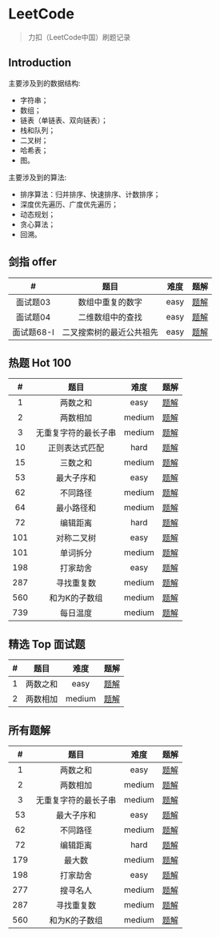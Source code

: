# LeetCode
> 力扣（LeetCode中国）刷题记录

## Introduction

主要涉及到的数据结构:

* 字符串；
* 数组；
* 链表（单链表、双向链表）；
* 栈和队列；
* 二叉树；
* 哈希表；
* 图。

主要涉及到的算法:

* 排序算法：归并排序、快速排序、计数排序；
* 深度优先遍历、广度优先遍历；
* 动态规划；
* 贪心算法；
* 回溯。

## 剑指 offer

|     #      |           题目           | 难度  |              题解               |
| :--------: | :----------------------: | :---: | :-----------------------------: |
|  面试题03  |     数组中重复的数字     | easy  |  [题解](剑指offer/面试题03.md)  |
|  面试题04  |     二维数组中的查找     | easy  |  [题解](剑指offer/面试题04.md)  |
| 面试题68-I | 二叉搜索树的最近公共祖先 | easy  | [题解](剑指offer/面试题68-I.md) |

## 热题 Hot 100

|   #   |         题目         |  难度  |            题解            |
| :---: | :------------------: | :----: | :------------------------: |
|   1   |       两数之和       |  easy  | [题解](algorithms/0001.md) |
|   2   |       两数相加       | medium | [题解](algorithms/0002.md) |
|   3   | 无重复字符的最长子串 | medium | [题解](algorithms/0003.md) |
|  10   |    正则表达式匹配    |  hard  | [题解](algorithms/0010.md) |
|  15   |       三数之和       | medium | [题解](algorithms/0015.md) |
|  53   |      最大子序和      |  easy  | [题解](algorithms/0053.md) |
|  62   |       不同路径       | medium | [题解](algorithms/0062.md) |
|  64   |      最小路径和      | medium | [题解](algorithms/0064.md) |
|  72   |       编辑距离       |  hard  | [题解](algorithms/0072.md) |
|  101  |      对称二叉树      |  easy  | [题解](algorithms/0101.md) |
|  101  |       单词拆分       | medium | [题解](algorithms/0139.md) |
|  198  |       打家劫舍       |  easy  | [题解](algorithms/0198.md) |
|  287  |      寻找重复数      | medium | [题解](algorithms/0287.md) |
|  560  |    和为K的子数组     | medium | [题解](algorithms/0560.md) |
|  739  |       每日温度       | medium | [题解](algorithms/0739.md) |

## 精选 Top 面试题

|   #   |   题目   |  难度  |            题解            |
| :---: | :------: | :----: | :------------------------: |
|   1   | 两数之和 |  easy  | [题解](algorithms/0001.md) |
|   2   | 两数相加 | medium | [题解](algorithms/0002.md) |

## 所有题解

|   #   |         题目         |  难度  |            题解            |
| :---: | :------------------: | :----: | :------------------------: |
|   1   |       两数之和       |  easy  | [题解](algorithms/0001.md) |
|   2   |       两数相加       | medium | [题解](algorithms/0002.md) |
|   3   | 无重复字符的最长子串 | medium | [题解](algorithms/0003.md) |
|  53   |      最大子序和      |  easy  | [题解](algorithms/0053.md) |
|  62   |       不同路径       | medium | [题解](algorithms/0062.md) |
|  72   |       编辑距离       |  hard  | [题解](algorithms/0072.md) |
|  179  |        最大数        | medium | [题解](algorithms/0179.md) |
|  198  |       打家劫舍       |  easy  | [题解](algorithms/0198.md) |
|  277  |       搜寻名人       | medium | [题解](algorithms/0277.md) |
|  287  |      寻找重复数      | medium | [题解](algorithms/0287.md) |
|  560  |    和为K的子数组     | medium | [题解](algorithms/0560.md) |